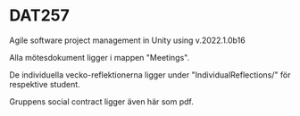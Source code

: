 # DAT257
Agile software project management in Unity using v.2022.1.0b16

Alla mötesdokument ligger i mappen "Meetings".

De individuella vecko-reflektionerna ligger under "IndividualReflections/<student>" för respektive student.

Gruppens social contract ligger även här som pdf.
